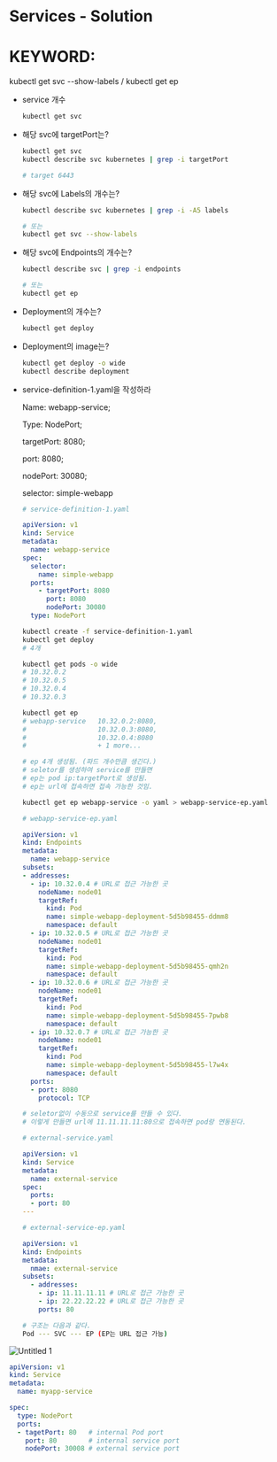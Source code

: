 # Services - Solution

# KEYWORD:
kubectl get svc --show-labels /
kubectl get ep

- service 개수

    ```bash
    kubectl get svc
    ```

- 해당 svc에 targetPort는?

    ```bash
    kubectl get svc
    kubectl describe svc kubernetes | grep -i targetPort

    # target 6443
    ```

- 해당 svc에 Labels의 개수는?

    ```bash
    kubectl describe svc kubernetes | grep -i -A5 labels

    # 또는
    kubectl get svc --show-labels
    ```

- 해당 svc에 Endpoints의 개수는?

    ```bash
    kubectl describe svc | grep -i endpoints

    # 또는
    kubectl get ep
    ```

- Deployment의 개수는?

    ```bash
    kubectl get deploy
    ```

- Deployment의 image는?

    ```bash
    kubectl get deploy -o wide
    kubectl describe deployment
    ```

- service-definition-1.yaml을 작성하라

    Name: webapp-service; 

    Type: NodePort; 

    targetPort: 8080; 

    port: 8080; 

    nodePort: 30080; 

    selector: simple-webapp

    ```yaml
    # service-definition-1.yaml

    apiVersion: v1
    kind: Service
    metadata:
      name: webapp-service
    spec:
      selector:
        name: simple-webapp
      ports:
        - targetPort: 8080
          port: 8080
          nodePort: 30080
      type: NodePort
    ```

    ```bash
    kubectl create -f service-definition-1.yaml
    kubectl get deploy
    # 4개

    kubectl get pods -o wide
    # 10.32.0.2
    # 10.32.0.5
    # 10.32.0.4
    # 10.32.0.3

    kubectl get ep
    # webapp-service   10.32.0.2:8080,
    #                  10.32.0.3:8080,
    #                  10.32.0.4:8080 
    #                  + 1 more...

    # ep 4개 생성됨. (파드 개수만큼 생긴다.)
    # seletor를 생성하여 service를 만들면
    # ep는 pod ip:targetPort로 생성됨.
    # ep는 url에 접속하면 접속 가능한 것임.

    kubectl get ep webapp-service -o yaml > webapp-service-ep.yaml
    ```

    ```yaml
    # webapp-service-ep.yaml

    apiVersion: v1
    kind: Endpoints
    metadata:
      name: webapp-service
    subsets:
    - addresses:
      - ip: 10.32.0.4 # URL로 접근 가능한 곳
        nodeName: node01
        targetRef:
          kind: Pod
          name: simple-webapp-deployment-5d5b98455-ddmm8
          namespace: default
      - ip: 10.32.0.5 # URL로 접근 가능한 곳
        nodeName: node01
        targetRef:
          kind: Pod
          name: simple-webapp-deployment-5d5b98455-qmh2n
          namespace: default
      - ip: 10.32.0.6 # URL로 접근 가능한 곳
        nodeName: node01
        targetRef:
          kind: Pod
          name: simple-webapp-deployment-5d5b98455-7pwb8
          namespace: default
      - ip: 10.32.0.7 # URL로 접근 가능한 곳
        nodeName: node01
        targetRef:
          kind: Pod
          name: simple-webapp-deployment-5d5b98455-l7w4x
          namespace: default
      ports:
      - port: 8080
        protocol: TCP
    ```

    ```yaml
    # seletor없이 수동으로 service를 만들 수 있다.
    # 이렇게 만들면 url에 11.11.11.11:80으로 접속하면 pod랑 연동된다.

    # external-service.yaml

    apiVersion: v1
    kind: Service
    metadata:
      name: external-service
    spec:
      ports:
      - port: 80
    ---

    # external-service-ep.yaml

    apiVersion: v1
    kind: Endpoints
    metadata:
      nmae: external-service
    subsets:
      - addresses:
        - ip: 11.11.11.11 # URL로 접근 가능한 곳
        - ip: 22.22.22.22 # URL로 접근 가능한 곳
        ports: 80
    ```

    ```bash
    # 구조는 다음과 같다.
    Pod --- SVC --- EP (EP는 URL 접근 가능)
    ```

![Untitled 1](https://user-images.githubusercontent.com/63388678/104253550-1cdea100-54b8-11eb-8aa7-12f29e10f30c.png)

```yaml
apiVersion: v1
kind: Service
metadata:
  name: myapp-service

spec:
  type: NodePort
  ports:
  - tagetPort: 80   # internal Pod port
    port: 80        # internal service port
    nodePort: 30008 # external service port
```